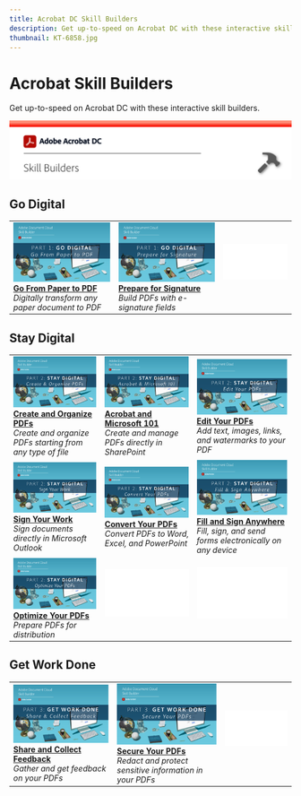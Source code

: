 ```yaml
---
title: Acrobat DC Skill Builders
description: Get up-to-speed on Acrobat DC with these interactive skill builders
thumbnail: KT-6858.jpg
---
```


# Acrobat Skill Builders

Get up-to-speed on Acrobat DC with these interactive skill builders.

![Acrobat Skill Builder Image](../assets/Hero-SkillBuilders.png)

## Go Digital

<table>
<tr>
  <td>
    <a href="https://doccloud.adobeconnect.com/paperpdf/">
      <img alt="Paper to PDF" src="../assets/sb_papertopdf.png" />
    </a>
    <div>
    <a href="https://doccloud.adobeconnect.com/paperpdf/"><strong>Go From Paper to PDF</strong></a>
    </div>
    <em>Digitally transform any paper document to PDF</em>
    <br>
  </td>
  <td>
    <a href="https://doccloud.adobeconnect.com/skillbuilder-sigforms/">
      <img alt="Prepare for Signature" src="../assets/sb_prepareforsignature.png" />
    </a>
    <div>
    <a href="https://doccloud.adobeconnect.com/skillbuilder-sigforms/"><strong>Prepare for Signature</strong></a>
    </div>
    <em>Build PDFs with e-signature fields</em>
    <br>
  </td>
  <td>
   <img alt="Spacer" src="../assets/Whitespacer.png" />
    <div>
    <br>
  </td>
</tr>
</table>

## Stay Digital

<table>
<tr>
 <td>
    <a href="https://doccloud.adobeconnect.com/createpdfs/">
      <img alt="Create and Organize PDFs" src="../assets/sb_create.png" />
    </a>
    <div>
    <a href="https://doccloud.adobeconnect.com/createpdfs/"><strong>Create and Organize PDFs</strong></a>
    </div>
    <em>Create and organize PDFs starting from any type of file</em>
    <br>
  </td>
  <td>
    <a href="https://doccloud.adobeconnect.com/micro/">
      <img alt="Acrobat and Microsoft 101" src="../assets/sb_microsoft.png" />
    </a>
    <div>
    <a href="https://doccloud.adobeconnect.com/micro/"><strong>Acrobat and Microsoft 101</strong></a>
    </div>
    <em>Create and manage PDFs directly in SharePoint</em>
    <br>
  </td>
  <td>
    <a href="https://doccloud.adobeconnect.com/editpdf/">
      <img alt="Edit Your PDFs" src="../assets/sb_edit.png" />
    </a>
    <div>
    <a href="https://doccloud.adobeconnect.com/editpdf/"><strong>Edit Your PDFs</strong></a>
    </div>
    <em>Add text, images, links, and watermarks to your PDF</em>
    <br>
  </td>
</tr>
<tr>
  <td>
    <a href="https://doccloud.adobeconnect.com/sign/">
      <img alt="Sign Your Work" src="../assets/sb_signed.png" />
    </a>
    <div>
    <a href="https://doccloud.adobeconnect.com/sign/"><strong>Sign Your Work</strong></a>
    </div>
    <em>Sign documents directly in Microsoft Outlook</em>
    <br>
  </td>
  <td>
    <a href="https://doccloud.adobeconnect.com/convertpdfs/">
      <img alt="Convert Your PDFs" src="../assets/sb_convert.png" />
    </a>
    <div>
    <a href="https://doccloud.adobeconnect.com/convertpdfs/"><strong>Convert Your PDFs</strong></a>
    </div>
    <em>Convert PDFs to Word, Excel, and PowerPoint</em>
    <br>
  </td>
  <td>
    <a href="https://doccloud.adobeconnect.com/fillsign/">
      <img alt="Fill and Sign Anywhere" src="../assets/sb_fill.png" />
    </a>
    <div>
    <a href="https://doccloud.adobeconnect.com/fillsign/"><strong>Fill and Sign Anywhere</strong></a>
    </div>
    <em>Fill, sign, and send forms electronically on any device</em>
    <br>
  </td>
</tr>
<tr>
  <td>
    <a href="https://doccloud.adobeconnect.com/paperpdf/">
      <img alt="Optimize Your PDFs" src="../assets/sb_optimize.png" />
    </a>
    <div>
    <a href="https://doccloud.adobeconnect.com/paperpdf/"><strong>Optimize Your PDFs</strong></a>
    </div>
    <em>Prepare PDFs for distribution</em>
    <br>
  </td>
   <td>
   <img alt="Spacer" src="../assets/Whitespacer.png" />
    <div>
    <br>
  </td>
  <td>
   <img alt="Spacer" src="../assets/Whitespacer.png" />
    <div>
    <br>
  </td>
</tr>
</table>

## Get Work Done

<table>
<tr>
  <td>
    <a href="https://doccloud.adobeconnect.com/skillbuilder-share/">
      <img alt="Share and Collect Feedback" src="../assets/sb_feedback.png" />
    </a>
    <div>
    <a href="https://doccloud.adobeconnect.com/skillbuilder-share/"><strong>Share and Collect Feedback</strong></a>
    </div>
    <em>Gather and get feedback on your PDFs</em>
    <br>
  </td>
  <td>
    <a href="https://doccloud.adobeconnect.com/securepdfs/">
      <img alt="Secure Your PDFs" src="../assets/sb_secure.png" />
    </a>
    <div>
    <a href="https://doccloud.adobeconnect.com/securepdfs/"><strong>Secure Your PDFs</strong></a>
    </div>
    <em>Redact and protect sensitive information in your PDFs</em>
    <br>
  </td>
  <td>
   <img alt="Spacer" src="../assets/Whitespacer.png" />
    <div>
    <br>
  </td>
</tr>
</table>
